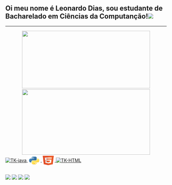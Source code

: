 ## Oi meu nome é Leonardo Dias, sou estudante de Bacharelado em Ciências da Computanção!<img src = "https://media.giphy.com/media/hvRJCLFzcasrR4ia7z/giphy.gif" width="30 px"> </h1>

<hr>
<div align="center">
  <a href="https://github.com/GuiiCorreia">
  <img height="180" width="400" src="https://github-readme-stats.vercel.app/api?username=GuiiCorreia&show_icons=true&theme=radical&include_all_commits=true&count_private=true"/>
  <img height="205" width="400" src="https://github-readme-stats.vercel.app/api/top-langs/?username=GuiiCorreia&layout=compact&langs_count=7&theme=radical"/>
</div>
<div style="display: inline_block">
 
  <img align="center" alt="TK-java" height="40" width="40" src="https://cdn.jsdelivr.net/gh/devicons/devicon/icons/java/java-original-wordmark.svg" />
  <img align="center" alt="Tk-python" height="30" width="40" src="https://raw.githubusercontent.com/devicons/devicon/master/icons/python/python-original.svg">
  <img align="center" alt="TK-HTML" height="30" width="40" src="https://raw.githubusercontent.com/devicons/devicon/master/icons/html5/html5-original.svg">
  <img align="center" alt="TK-HTML" height="30" width="40" src="https://cdn.jsdelivr.net/gh/devicons/devicon/icons/css3/css3-original.svg">
  
 
</div>
  
  ##
 
<div> 
  
  <a href="https://www.instagram.com/leonardo_di4s/" target="_blank"><img src="https://img.shields.io/badge/-Instagram-%23E4405F?style=for-the-badge&logo=instagram&logoColor=white" target="_blank"></a>
  <a href = "https://api.whatsapp.com/send/?phone=5564981107095&text&app_absent=0"><img src="https://img.shields.io/badge/WhatsApp-25D366?style=for-the-badge&logo=whatsapp&logoColor=white"></a>
  <a href="https://discord.gg/ggz9ftyE" target="_blank"><img src="https://img.shields.io/badge/Discord-7289DA?style=for-the-badge&logo=discord&logoColor=white" target="_blank"></a>
   <a href = "mailto:leonardofaustino0@gmail.com"><img src="https://img.shields.io/badge/-Gmail-%23333?style=for-the-badge&logo=gmail&logoColor=white" target="_blank"></a>
  
 
</div>
